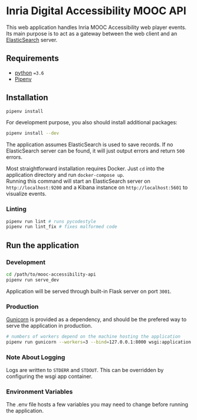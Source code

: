 # Inria Digital Accessibility MOOC API

This web application handles Inria MOOC Accessibility web player events. Its main purpose is to act as a gateway between the web client and an [ElasticSearch](https://www.elastic.co/products/elasticsearch) server.

## Requirements

* [python](https://www.python.org) `=3.6`
* [Pipenv](https://pipenv.kennethreitz.org/en/latest/)

## Installation

```sh
pipenv install
```

For development purpose, you also should install additional packages:

```sh
pipenv install --dev
```

The application assumes ElasticSearch is used to save records. If no ElasticSearch server can be found, it will just output errors and return `500` errors.

Most straightforward installation requires Docker. Just `cd` into the application directory and run `docker-compose up`.  
Running this command will start an ElasticSearch server on `http://localhost:9200` and a Kibana instance on `http://localhost:5601` to visualize events.

### Linting

```sh
pipenv run lint # runs pycodestyle
pipenv run lint_fix # fixes malformed code
```

## Run the application

### Development

```sh
cd /path/to/mooc-accessibility-api
pipenv run serve_dev
```

Application will be served through built-in Flask server on port `3001`.

### Production

[Gunicorn](https://gunicorn.org/) is provided as a dependency, and should be the prefered way to serve the application in production.

```sh
# numbers of workers depend on the machine hosting the application
pipenv run gunicorn --workers=3 --bind=127.0.0.1:8000 wsgi:application
```

### Note About Logging

Logs are written to `STDERR` and `STDOUT`. This can be overridden by configuring the wsgi app container.

### Environment Variables

The .env file hosts a few variables you may need to change before running the application.
